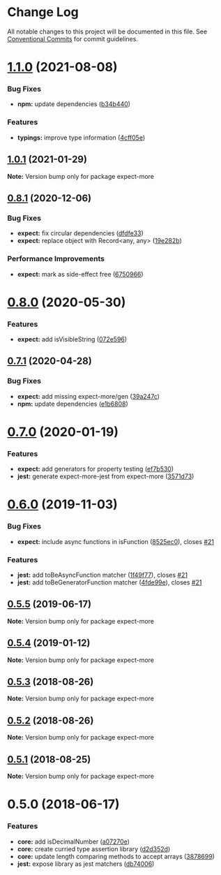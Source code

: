 # Change Log

All notable changes to this project will be documented in this file.
See [Conventional Commits](https://conventionalcommits.org) for commit guidelines.

# [1.1.0](https://github.com/JamieMason/expect-more/compare/expect-more@1.0.1...expect-more@1.1.0) (2021-08-08)


### Bug Fixes

* **npm:** update dependencies ([b34b440](https://github.com/JamieMason/expect-more/commit/b34b44027162306ecf678830a65a74852c442d9a))


### Features

* **typings:** improve type information ([4cff05e](https://github.com/JamieMason/expect-more/commit/4cff05e535460a2b7e10ce69528c0789f429dcce))





## [1.0.1](https://github.com/JamieMason/expect-more/compare/expect-more@0.8.1...expect-more@1.0.1) (2021-01-29)

**Note:** Version bump only for package expect-more





## [0.8.1](https://github.com/JamieMason/expect-more/compare/expect-more@0.8.0...expect-more@0.8.1) (2020-12-06)


### Bug Fixes

* **expect:** fix circular dependencies ([dfdfe33](https://github.com/JamieMason/expect-more/commit/dfdfe335e96dbd2049ceab5ae2f59b9c5ba44288))
* **expect:** replace object with Record<any, any> ([19e282b](https://github.com/JamieMason/expect-more/commit/19e282b83ab3485081e8c9aed3db210bd09b7595))


### Performance Improvements

* **expect:** mark as side-effect free ([6750966](https://github.com/JamieMason/expect-more/commit/6750966d07bbbea2d0f24f5c5ef1dfe61ecb8676))





# [0.8.0](https://github.com/JamieMason/expect-more/compare/expect-more@0.7.1...expect-more@0.8.0) (2020-05-30)


### Features

* **expect:** add isVisibleString ([072e596](https://github.com/JamieMason/expect-more/commit/072e596a40ce6325ca717d78501a4a230f48da89))





## [0.7.1](https://github.com/JamieMason/expect-more/compare/expect-more@0.7.0...expect-more@0.7.1) (2020-04-28)


### Bug Fixes

* **expect:** add missing expect-more/gen ([39a247c](https://github.com/JamieMason/expect-more/commit/39a247c4753d6009000817733d84fa32fe9d3c5c))
* **npm:** update dependencies ([e1b6808](https://github.com/JamieMason/expect-more/commit/e1b68088c06f9df88a7f100922c7b2449c5ce9c2))





# [0.7.0](https://github.com/JamieMason/expect-more/compare/expect-more@0.6.0...expect-more@0.7.0) (2020-01-19)


### Features

* **expect:** add generators for property testing ([ef7b530](https://github.com/JamieMason/expect-more/commit/ef7b5307a15167f2bf3e017e6dae4d6c5ac9626e))
* **jest:** generate expect-more-jest from expect-more ([3571d73](https://github.com/JamieMason/expect-more/commit/3571d733d87955351aa38140e6cd4bef1c7a8dc2))





# [0.6.0](https://github.com/JamieMason/expect-more/compare/expect-more@0.5.5...expect-more@0.6.0) (2019-11-03)


### Bug Fixes

* **expect:** include async functions in isFunction ([8525ec0](https://github.com/JamieMason/expect-more/commit/8525ec0c423dd378b2f69784f6efbb435c6fa355)), closes [#21](https://github.com/JamieMason/expect-more/issues/21)


### Features

* **jest:** add toBeAsyncFunction matcher ([1f49f77](https://github.com/JamieMason/expect-more/commit/1f49f771e8c0543b1e57e8435e9d69859574d913)), closes [#21](https://github.com/JamieMason/expect-more/issues/21)
* **jest:** add toBeGeneratorFunction matcher ([4fde99e](https://github.com/JamieMason/expect-more/commit/4fde99e485a35403dd5c139c5b2a0b932a1833dd)), closes [#21](https://github.com/JamieMason/expect-more/issues/21)





## [0.5.5](https://github.com/JamieMason/expect-more/compare/expect-more@0.5.4...expect-more@0.5.5) (2019-06-17)

**Note:** Version bump only for package expect-more





## [0.5.4](https://github.com/JamieMason/expect-more/compare/expect-more@0.5.3...expect-more@0.5.4) (2019-01-12)

**Note:** Version bump only for package expect-more





<a name="0.5.3"></a>
## [0.5.3](https://github.com/JamieMason/expect-more/compare/expect-more@0.5.2...expect-more@0.5.3) (2018-08-26)

**Note:** Version bump only for package expect-more





<a name="0.5.2"></a>

## [0.5.2](https://github.com/JamieMason/expect-more/compare/expect-more@0.5.1...expect-more@0.5.2) (2018-08-26)

**Note:** Version bump only for package expect-more

<a name="0.5.1"></a>

## [0.5.1](https://github.com/JamieMason/expect-more/compare/expect-more@0.5.0...expect-more@0.5.1) (2018-08-25)

**Note:** Version bump only for package expect-more

<a name="0.5.0"></a>

# 0.5.0 (2018-06-17)

### Features

- **core:** add isDecimalNumber ([a07270e](https://github.com/JamieMason/expect-more/commit/a07270e))
- **core:** create curried type assertion library ([d2d352d](https://github.com/JamieMason/expect-more/commit/d2d352d))
- **core:** update length comparing methods to accept arrays
  ([3878699](https://github.com/JamieMason/expect-more/commit/3878699))
- **jest:** expose library as jest matchers ([db74006](https://github.com/JamieMason/expect-more/commit/db74006))
